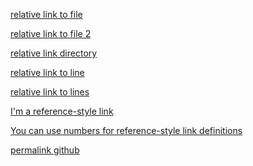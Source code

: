 [relative link to file](pictures/newdir/elements.html)

[relative link to file 2](doc/../pictures/./edu.html)

[relative link directory](pictures/newdir)


[relative link to line](https://github.com/iremugurlu/iremugurlu.github.io/commit/93b129dc5fa9e96bdb0b1399d6528f42f8a04eb3/generic.html#L4)



[relative link to lines](generic.html#L5-L10)

[I'm a reference-style link][Arbitrary case-insensitive reference text]

[arbitrary case-insensitive reference text]: pictures/newdir/elements.html

[You can use numbers for reference-style link definitions][1]

[1]: pictures/newdir/irem.md

[permalink github](https://github.com/tudorpopovici1/demo-plugin-jetbrains-project/blob/cf925c192b45c9310a2dcc874573f393024f3be2/src/main/java/actions/MarkdownAction.java#L55)

